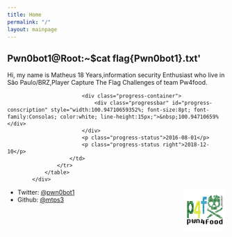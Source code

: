 ```yaml
---
title: Home
permalink: "/"
layout: mainpage
---
```


## Pwn0bot1@Root:~$cat flag{Pwn0bot1}.txt'


Hi, my name is Matheus
18 Years,information security Enthusiast who live in São Paulo/BRZ,Player Capture The Flag Challenges of team Pw4food.



<!DOCTYPE html>
<html>
<head>
    <title></title>
    <link href="/css/mtps3.css" rel="stylesheet" type="text/css">
</head>
<body>

                            <div class="progress-container">
                                <div class="progressbar" id="progress-conscription" style="width:100.94710659352%; font-size:8pt; font-family:Consolas; color:white; line-height:15px;">&nbsp;100.94710659%</div>
                            </div>
                            <p class="progress-status">2016-08-01</p>
                            <p class="progress-status right">2018-12-10</p>
                        </td>
                    </tr>
                </table>
            </div>
<script>
        var init_date = new Date(2016, 08, 01); 
        var exit_date = new Date(2018, 12, 10);
        var total_duration = exit_date - init_date;
        function progress_check(){
            var jjam_percent = (((new Date() - init_date) / total_duration) * 100).toFixed(8);
            document.getElementById("progress-conscription").style.width = jjam_percent + '%';
            document.getElementById("progress-conscription").innerHTML = '&nbsp;' + jjam_percent + '%';
            setTimeout('progress_check()', 10);
        }
        if(new Date() >= exit_date) { document.getElementById("Bachelor").style.display = 'none'; }else{ progress_check(); }
    </script>
</html>

<img src="/images/p4f.png" style="width:7em; height:7em; float:right;" />




* Twitter: [@pwn0bot1](https://twitter.com/pwn0bot1)
* Github: [@mtps3](https://github.com/mtps3)


